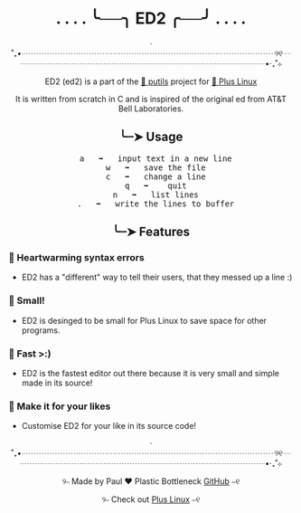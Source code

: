 <h1 align="center"> . . . . ╰──╮ ED2 ╭──╯ . . . .  </h1>
<p align="center">‧˚₊•┈┈┈┈┈┈┈┈┈┈┈┈┈┈┈┈┈┈┈┈┈┈┈┈┈┈┈┈┈┈┈┈୨୧┈┈┈┈┈┈┈┈┈┈┈┈┈┈┈┈┈┈┈┈┈┈┈┈┈┈┈┈┈┈┈┈•‧₊˚⊹ </p>
<p align="center"> ED2 (ed2) is a part of the <a href="https://github.com/plastic-bottleneck/putils">🔗 putils</a> project for <a href="https://github.com/plastic-bottleneck/plus-linux">🔗 Plus Linux</a> </p>
<p align="center"> It is written from scratch in C and is inspired of the original ed from AT&T Bell Laboratories. </p>

<h2 align="center">╰┈➤ Usage</h2>

<pre align="center">
  a   ➡️   input text in a new line
  w   ➡️   save the file
  c   ➡️   change a line
  q   ➡️    quit
  n   ➡️   list lines
  .   ➡️   write the lines to buffer</pre>

<h2 align="center">╰┈➤ Features</h2>

### 📌 Heartwarming syntax errors 
  - ED2 has a "different" way to tell their users, that they messed up a line :)
### 📌 Small!
  - ED2 is desinged to be small for Plus Linux to save space for other programs.
### 📌 Fast >:)
  - ED2 is the fastest editor out there because it is very small and simple made in its source!
### 📌 Make it for your likes
  - Customise ED2 for your like in its source code!

<p align="center">‧˚₊•┈┈┈┈┈┈┈┈┈┈┈┈┈┈┈┈┈┈┈┈┈┈┈┈┈┈┈┈┈┈┈┈୨୧┈┈┈┈┈┈┈┈┈┈┈┈┈┈┈┈┈┈┈┈┈┈┈┈┈┈┈┈┈┈┈┈•‧₊˚⊹ </p>
<p align="center">୨⎯ Made by Paul ❤️ Plastic Bottleneck <a href="https://github.com/plastic-bottleneck">GitHub</a> ⎯୧</p>
<p align="center">୨⎯ Check out <a href="https://github.com/plastic-bottleneck/bashrc">Plus Linux</a> ⎯୧</p>
